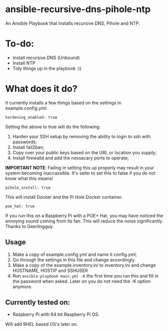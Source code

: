 # ansible-recursive-dns-pihole-ntp
An Ansible Playbook that installs recursive DNS, Pihole and NTP.

# To-do:
- Install recursive DNS (Unbound)
- Install NTP
- Tidy things up in the playbook :))

# What does it do?
It currently installs a few things based on the settings in example.config.yml:

`hardening_enabled: true`

Setting the above to true will do the following:

1. Harden your SSH setup by removing the ability to login to ssh with passwords;
2. Install fail2ban;
3. Copy over your public keys based on the URL or location you supply;
4. Install firewalld and add the nessacary ports to operate;

**IMPORTANT NOTE**: Failing in setting this up properly may result in your system becoming inaccassible. It's safer to set this to false if you do not know what this means!

`pihole_install: true`

This will install Docker and the Pi Hole Docker container.

`poe_hat: true`

If you run this on a Raspberry Pi with a POE+ Hat, you may have noticed the annoying sound coming from its fan. This will reduce the noise significantly. Thanks to Geerlingguy.


## Usage

1. Make a copy of example.config.yml and name it config.yml;
2. Go through the settings in this file and change accordingly. 
3. Make a copy of the example.inventory.ini to inventory.ini and change HOSTNAME, HOSTIP and SSHUSER
4. Run `ansible-playbook main.yml -K` the first time you run this and fill in the password when asked. Later on you do not need the -K option anymore.

## Currently tested on:

- Raspberry Pi with 64 bit Raspberry Pi OS.

Will add RHEL based OS's later on. 